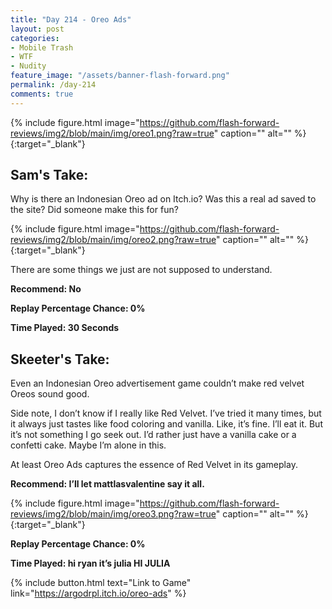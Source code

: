 ```yaml
---
title: "Day 214 - Oreo Ads"
layout: post
categories:
- Mobile Trash
- WTF
- Nudity
feature_image: "/assets/banner-flash-forward.png"
permalink: /day-214
comments: true
---
```


{% include figure.html image="https://github.com/flash-forward-reviews/img2/blob/main/img/oreo1.png?raw=true" caption="" alt="" %}{:target="_blank"}
 
## Sam's Take:

Why is there an Indonesian Oreo ad on Itch.io? Was this a real ad saved to the site? Did someone make this for fun?

{% include figure.html image="https://github.com/flash-forward-reviews/img2/blob/main/img/oreo2.png?raw=true" caption="" alt="" %}{:target="_blank"}

There are some things we just are not supposed to understand.

**Recommend: No**

**Replay Percentage Chance: 0%**

**Time Played: 30 Seconds** 

## Skeeter's Take:

Even an Indonesian Oreo advertisement game couldn’t make red velvet Oreos sound good. 

Side note, I don’t know if I really like Red Velvet. I’ve tried it many times, but it always just tastes like food coloring and vanilla. Like, it’s fine. I’ll eat it. But it’s not something I go seek out. I’d rather just have a vanilla cake or a confetti cake. Maybe I’m alone in this. 

At least Oreo Ads captures the essence of Red Velvet in its gameplay.

**Recommend: I’ll let mattlasvalentine say it all.**

{% include figure.html image="https://github.com/flash-forward-reviews/img2/blob/main/img/oreo3.png?raw=true" caption="" alt="" %}{:target="_blank"}

**Replay Percentage Chance: 0%**

**Time Played: hi ryan it’s julia HI JULIA** 

{% include button.html text="Link to Game" link="https://argodrpl.itch.io/oreo-ads" %}